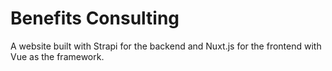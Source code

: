 ﻿# Benefits Consulting
A website built with Strapi for the backend and Nuxt.js for the frontend with Vue as the framework.
